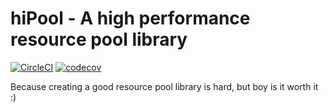 hiPool - A high performance resource pool library
====

[![CircleCI](https://circleci.com/gh/hipages/hipool/tree/master.svg?style=svg)](https://circleci.com/gh/hipages/hipool/tree/master)
[![codecov](https://codecov.io/gh/hipages/hipool/branch/master/graph/badge.svg)](https://codecov.io/gh/hipages/hipool)

Because creating a good resource pool library is hard, but boy is it worth it :)